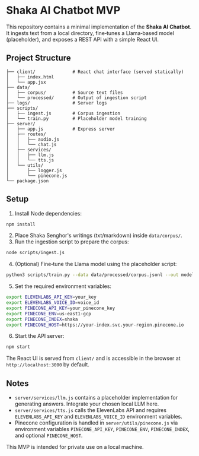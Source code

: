 # Shaka AI Chatbot MVP

This repository contains a minimal implementation of the **Shaka AI Chatbot**. It ingests text from a local directory, fine‑tunes a Llama‑based model (placeholder), and exposes a REST API with a simple React UI.

## Project Structure

```
├── client/              # React chat interface (served statically)
│   ├── index.html
│   └── app.jsx
├── data/
│   ├── corpus/          # Source text files
│   └── processed/       # Output of ingestion script
├── logs/                # Server logs
├── scripts/
│   ├── ingest.js        # Corpus ingestion
│   └── train.py         # Placeholder model training
├── server/
│   ├── app.js           # Express server
│   ├── routes/
│   │   ├── audio.js
│   │   └── chat.js
│   ├── services/
│   │   ├── llm.js
│   │   └── tts.js
│   └── utils/
│       ├── logger.js
│       └── pinecone.js
└── package.json
```

## Setup

1. Install Node dependencies:

```bash
npm install
```

2. Place Shaka Senghor's writings (txt/markdown) inside `data/corpus/`.
3. Run the ingestion script to prepare the corpus:

```bash
node scripts/ingest.js
```

4. (Optional) Fine‑tune the Llama model using the placeholder script:

```bash
python3 scripts/train.py --data data/processed/corpus.jsonl --out model/
```

5. Set the required environment variables:

```bash
export ELEVENLABS_API_KEY=your_key
export ELEVENLABS_VOICE_ID=voice_id
export PINECONE_API_KEY=your_pinecone_key
export PINECONE_ENV=us-east1-gcp
export PINECONE_INDEX=shaka
export PINECONE_HOST=https://your-index.svc.your-region.pinecone.io
```

6. Start the API server:

```bash
npm start
```

The React UI is served from `client/` and is accessible in the browser at `http://localhost:3000` by default.

## Notes

- `server/services/llm.js` contains a placeholder implementation for generating answers. Integrate your chosen local LLM here.
- `server/services/tts.js` calls the ElevenLabs API and requires `ELEVENLABS_API_KEY` and `ELEVENLABS_VOICE_ID` environment variables.
- Pinecone configuration is handled in `server/utils/pinecone.js` via environment variables `PINECONE_API_KEY`, `PINECONE_ENV`, `PINECONE_INDEX`, and optional `PINECONE_HOST`.

This MVP is intended for private use on a local machine.
